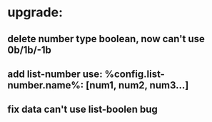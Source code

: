 **upgrade:**
===
delete number type boolean, now can't use 0b/1b/-1b
---
add list-number use: %config.list-number.name%: \[num1, num2, num3...\]
---
fix data can't use list-boolen bug
---
